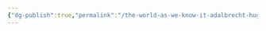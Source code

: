 ```yaml
---
{"dg-publish":true,"permalink":"/the-world-as-we-know-it-adalbrecht-hugh/the-general-timeline/pc-539-cinderveil-the-fall-of-heaven/"}
---
```


